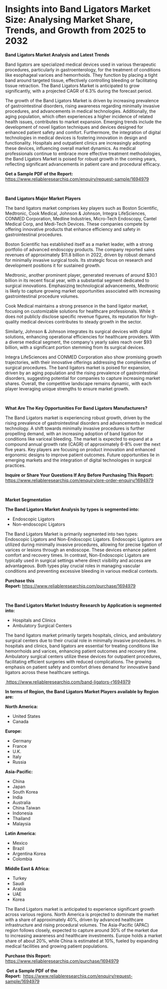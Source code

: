 <p><h1>Insights into Band Ligators Market Size: Analysing Market Share, Trends, and Growth from 2025 to 2032</h1></p><p><strong>Band Ligators Market Analysis and Latest Trends</strong></p>
<p><p>Band ligators are specialized medical devices used in various therapeutic procedures, particularly in gastroenterology, for the treatment of conditions like esophageal varices and hemorrhoids. They function by placing a tight band around targeted tissue, effectively controlling bleeding or facilitating tissue retraction. The Band Ligators Market is anticipated to grow significantly, with a projected CAGR of 6.3% during the forecast period.</p><p>The growth of the Band Ligators Market is driven by increasing prevalence of gastrointestinal disorders, rising awareness regarding minimally invasive procedures, and advancements in medical technologies. Additionally, the aging population, which often experiences a higher incidence of related health issues, contributes to market expansion. Emerging trends include the development of novel ligation techniques and devices designed for enhanced patient safety and comfort. Furthermore, the integration of digital technologies in medical devices is fostering innovation in design and functionality. Hospitals and outpatient clinics are increasingly adopting these devices, influencing overall market dynamics. As medical professionals continue to embrace more effective treatment methodologies, the Band Ligators Market is poised for robust growth in the coming years, reflecting significant advancements in patient care and procedural efficacy.</p></p>
<p><strong>Get a Sample PDF of the Report:&nbsp;</strong> <a href="https://www.reliableresearchiq.com/enquiry/request-sample/1694979?utm_campaign=1870&utm_medium=2&utm_source=Github&utm_content=ia&utm_term=13042025&utm_id=band-ligators">https://www.reliableresearchiq.com/enquiry/request-sample/1694979</a></p>
<p>&nbsp;</p>
<p><strong>Band Ligators Major Market Players</strong></p>
<p><p>The band ligators market comprises key players such as Boston Scientific, Medtronic, Cook Medical, Johnson & Johnson, Integra LifeSciences, CONMED Corporation, Medline Industries, Micro-Tech Endoscopy, Cantel Medical Corp, and Medi-Tech Devices. These companies compete by offering innovative products that enhance efficiency and safety in gastrointestinal procedures.</p><p>Boston Scientific has established itself as a market leader, with a strong portfolio of advanced endoscopy products. The company reported sales revenues of approximately $11.8 billion in 2022, driven by robust demand for minimally invasive surgical tools. Its strategic focus on research and development positions it for sustained growth.</p><p>Medtronic, another prominent player, generated revenues of around $30.1 billion in its recent fiscal year, with a substantial segment dedicated to surgical innovations. Emphasizing technological advancements, Medtronic is likely to capture growing market opportunities associated with increasing gastrointestinal procedure volumes.</p><p>Cook Medical maintains a strong presence in the band ligator market, focusing on customizable solutions for healthcare professionals. While it does not publicly disclose specific revenue figures, its reputation for high-quality medical devices contributes to steady growth in the sector.</p><p>Similarly, Johnson & Johnson integrates its surgical devices with digital solutions, enhancing operational efficiencies for healthcare providers. With a diverse medical segment, the company's yearly sales reach over $93 billion, with a significant portion stemming from its surgical devices.</p><p>Integra LifeSciences and CONMED Corporation also show promising growth trajectories, with their innovative offerings addressing the complexities of surgical procedures. The band ligators market is poised for expansion, driven by an aging population and the rising prevalence of gastrointestinal disorders, suggesting potential for companies to capture increasing market shares. Overall, the competitive landscape remains dynamic, with each player leveraging unique strengths to ensure market growth.</p></p>
<p>&nbsp;</p>
<p><strong>What Are The Key Opportunities For Band Ligators Manufacturers?</strong></p>
<p><p>The Band Ligators market is experiencing robust growth, driven by the rising prevalence of gastrointestinal disorders and advancements in medical technology. A shift towards minimally invasive procedures is further propelling demand, with an increasing adoption of band ligation for conditions like variceal bleeding. The market is expected to expand at a compound annual growth rate (CAGR) of approximately 6-8% over the next five years. Key players are focusing on product innovation and enhanced ergonomic designs to improve patient outcomes. Future opportunities lie in emerging markets and the integration of digital technologies in surgical practices.</p></p>
<p><strong>Inquire or Share Your Questions If Any Before Purchasing This Report:</strong> <a href="https://www.reliableresearchiq.com/enquiry/pre-order-enquiry/1694979?utm_campaign=1870&utm_medium=2&utm_source=Github&utm_content=ia&utm_term=13042025&utm_id=band-ligators">https://www.reliableresearchiq.com/enquiry/pre-order-enquiry/1694979</a></p>
<p>&nbsp;</p>
<p><strong>Market Segmentation</strong></p>
<p><strong>The Band Ligators Market Analysis by types is segmented into:</strong></p>
<p><ul><li>Endoscopic Ligators</li><li>Non-endoscopic Ligators</li></ul></p>
<p><p>The Band Ligators Market is primarily segmented into two types: Endoscopic Ligators and Non-Endoscopic Ligators. Endoscopic Ligators are utilized during minimally invasive procedures, allowing for precise ligation of varices or lesions through an endoscope. These devices enhance patient comfort and recovery times. In contrast, Non-Endoscopic Ligators are typically used in surgical settings where direct visibility and access are advantageous. Both types play crucial roles in managing vascular conditions and preventing excessive bleeding in various medical contexts.</p></p>
<p><strong>Purchase this Report:&nbsp;</strong><a href="https://www.reliableresearchiq.com/purchase/1694979?utm_campaign=1870&utm_medium=2&utm_source=Github&utm_content=ia&utm_term=13042025&utm_id=band-ligators">https://www.reliableresearchiq.com/purchase/1694979</a></p>
<p>&nbsp;</p>
<p><strong>The Band Ligators Market Industry Research by Application is segmented into:</strong></p>
<p><ul><li>Hospitals and Clinics</li><li>Ambulatory Surgical Centers</li></ul></p>
<p><p>The band ligators market primarily targets hospitals, clinics, and ambulatory surgical centers due to their crucial role in minimally invasive procedures. In hospitals and clinics, band ligators are essential for treating conditions like hemorrhoids and varices, enhancing patient outcomes and recovery time. Ambulatory surgical centers utilize these devices for outpatient procedures, facilitating efficient surgeries with reduced complications. The growing emphasis on patient safety and comfort drives demand for innovative band ligators across these healthcare settings.</p></p>
<p><a href="https://www.reliableresearchiq.com/band-ligators-r1694979?utm_campaign=1870&utm_medium=2&utm_source=Github&utm_content=ia&utm_term=13042025&utm_id=band-ligators">&nbsp;https://www.reliableresearchiq.com/band-ligators-r1694979</a></p>
<p><strong>In terms of Region, the Band Ligators Market Players available by Region are:</strong></p>
<p>
    <p> <strong> North America: </strong>
        <ul>
            <li>United States</li>
            <li>Canada</li>
        </ul>
        </p> 
    <p> <strong> Europe: </strong>
        <ul>
            <li>Germany</li>
            <li>France</li>
            <li>U.K.</li>
            <li>Italy</li>
            <li>Russia</li>
        </ul>
        </p> 
    <p> <strong> Asia-Pacific: </strong>
        <ul>
            <li>China</li>
            <li>Japan</li>
            <li>South Korea</li>
            <li>India</li>
            <li>Australia</li>
            <li>China Taiwan</li>
            <li>Indonesia</li>
            <li>Thailand</li>
            <li>Malaysia</li>
        </ul>
        </p> 
    <p> <strong> Latin America: </strong>
        <ul>
            <li>Mexico</li>
            <li>Brazil</li>
            <li>Argentina Korea</li>
            <li>Colombia</li>
        </ul>
        </p> 
    <p> <strong> Middle East & Africa: </strong>
        <ul>
            <li>Turkey</li>
            <li>Saudi</li>
            <li>Arabia</li>
            <li>UAE</li>
            <li>Korea</li>
        </ul>
    </p>
    </p>
<p><p>The Band Ligators market is anticipated to experience significant growth across various regions. North America is projected to dominate the market with a share of approximately 40%, driven by advanced healthcare infrastructure and rising procedural volumes. The Asia-Pacific (APAC) region follows closely, expected to capture around 30% of the market due to increasing awareness and healthcare investments. Europe holds a market share of about 20%, while China is estimated at 10%, fueled by expanding medical facilities and growing patient populations.</p></p>
<p><strong>Purchase this Report: </strong><a href="https://www.reliableresearchiq.com/purchase/1694979?utm_campaign=1870&utm_medium=2&utm_source=Github&utm_content=ia&utm_term=13042025&utm_id=band-ligators">https://www.reliableresearchiq.com/purchase/1694979</a></p>
<p>&nbsp;<strong>Get a Sample PDF of the Report:&nbsp;&nbsp;</strong><a href="https://www.reliableresearchiq.com/enquiry/request-sample/1694979?utm_campaign=1870&utm_medium=2&utm_source=Github&utm_content=ia&utm_term=13042025&utm_id=band-ligators">https://www.reliableresearchiq.com/enquiry/request-sample/1694979</a></p>
<p><strong></strong></p>
<p><p></p><p></p><p></p></p>